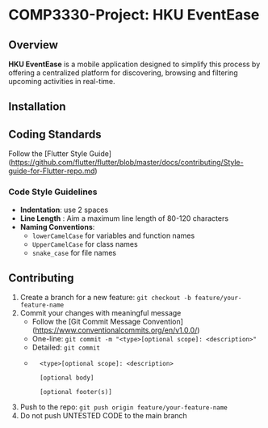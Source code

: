 # COMP3330-Project: HKU EventEase

## Overview
**HKU EventEase** is a mobile application designed to simplify this process by offering a centralized platform for discovering, browsing and filtering upcoming activities in real-time.

## Installation

## Coding Standards

Follow the [Flutter Style Guide] (https://github.com/flutter/flutter/blob/master/docs/contributing/Style-guide-for-Flutter-repo.md)

### Code Style Guidelines
- **Indentation**: use 2 spaces
- **Line Length** : Aim a maximum line length of 80-120 characters
- **Naming Conventions**:
	- `lowerCamelCase` for variables and function names
	- `UpperCamelCase` for class names
	- `snake_case` for file names

## Contributing
1. Create a branch for a new feature: `git checkout -b feature/your-feature-name`
2. Commit your changes with meaningful message  
    - Follow the [Git Commit Message Convention] (https://www.conventionalcommits.org/en/v1.0.0/)
	- One-line: `git commit -m "<type>[optional scope]: <description>"`
    - Detailed: `git commit`
    - ```git
        <type>[optional scope]: <description>
    
        [optional body]
    
        [optional footer(s)]    
        ```
3. Push to the repo: `git push origin feature/your-feature-name`
4. Do not push UNTESTED CODE to the main branch
